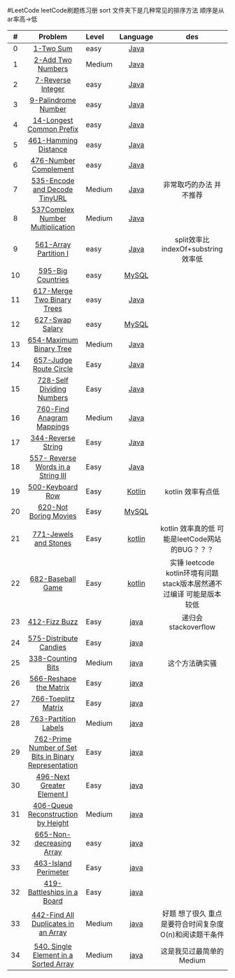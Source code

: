 #LeetCode
leetCode刷题练习册
sort 文件夹下是几种常见的排序方法
顺序是从ar率高->低

| # | Problem |    Level    |  Language | des|
|:-------:|:-------:|:--------------|:------:|:---------:|
|0|[1-Two Sum](https://leetcode.com/problems/two-sum/description/)|easy|[Java](https://github.com/unknownSauce/leetCode/blob/master/src/main/java/TwoSum.java)||
|1|[2-Add Two Numbers](https://leetcode.com/problems/Add-Two-Numbers/description/)|Medium|[Java](https://github.com/unknownSauce/leetCode/blob/master/src/main/java/AddTwoNumber.java)||
|2|[7-Reverse Integer](https://leetcode.com/problems/reverse-integer/description/)|easy|[Java](https://github.com/unknownSauce/leetCode/blob/master/src/main/java/ReverseInteger.java)||
|3|[9-Palindrome Number](https://leetcode.com/problems/Palindrome-Number/description/)|easy|[Java](https://github.com/unknownSauce/leetCode/blob/master/src/main/java/PalindromeNumber.java)||
|4|[14-Longest Common Prefix](https://leetcode.com/problems/Longest-Common-Prefix/description/)|easy|[Java](https://github.com/unknownSauce/leetCode/blob/master/src/main/java/LongestCommonPrefix.java)||
|5|[461-Hamming Distance](https://leetcode.com/problems/Hamming-Distance/description/)|easy|[Java](https://github.com/unknownSauce/leetCode/blob/master/src/main/java/HammingDistance.java)||
|6|[476-Number Complement](https://leetcode.com/problems/Number-Complement/description/)|easy|[Java](https://github.com/unknownSauce/leetCode/blob/master/src/main/java/Complement.java)||
|7|[535-Encode and Decode TinyURL](https://leetcode.com/problems/Encode-and-Decode-TinyURL/description/)|Medium|[Java](https://github.com/unknownSauce/leetCode/blob/master/src/main/java/EncodeAndDecodeTinyURL.java)|非常取巧的办法 并不推荐|
|8|[537Complex Number Multiplication](https://leetcode.com/problems/complex-number-multiplication/description/)|Medium|[Java](https://github.com/unknownSauce/leetCode/blob/master/src/main/java/ComplexNumberMultiplication.java)||
|9|[561-Array Partition I](https://leetcode.com/problems/array-partition-i/description/)|easy|[Java](https://github.com/unknownSauce/leetCode/blob/master/src/main/java/ArrayPartition.java)|split效率比indexOf+substring效率低|
|10|[595-Big Countries](https://leetcode.com/problems/Big-Countries/description/)|easy|[MySQL](https://github.com/unknownSauce/leetCode/blob/master/src/main/java/sql/BigCountries.java)||
|11|[617-Merge Two Binary Trees](https://leetcode.com/problems/Merge-Two-Binary-Trees/description/)|easy|[Java](https://github.com/unknownSauce/leetCode/blob/master/src/main/java/MergeTwoBinaryTrees.java)||
|12|[627-Swap Salary](https://leetcode.com/problems/Swap-Salary/description/)|easy|[MySQL](https://github.com/unknownSauce/leetCode/blob/master/src/main/java/SwapSalary.java)||
|13|[654-Maximum Binary Tree](https://leetcode.com/problems/Maximum-Binary-Tree/description/)|Medium|[Java](https://github.com/unknownSauce/leetCode/blob/master/src/main/java/MaximumBinaryTree.java)||
|14|[657-Judge Route Circle](https://leetcode.com/problems/Judge-Route-Circle/description/)|Easy|[Java](https://github.com/unknownSauce/leetCode/blob/master/src/main/java/JudgeRouteCircle.java)||
|15|[728-Self Dividing Numbers](https://leetcode.com/problems/Self-Dividing-Numbers/description/)|Easy|[Java](https://github.com/unknownSauce/leetCode/blob/master/src/main/java/SelfDividingNumbers.java)||
|16|[760-Find Anagram Mappings](https://leetcode.com/problems/Find-Anagram-Mappings/description/)|Medium|[Java](https://github.com/unknownSauce/leetCode/blob/master/src/main/java/FindAnagramMappings.java)||
|17|[344-Reverse String](https://leetcode.com/problems/reverse-string/description/) |Easy|[Java](https://github.com/unknownSauce/leetCode/blob/master/src/main/java/ReverseString.java)||
|18|[557- Reverse Words in a String III](https://leetcode.com/problems/reverse-words-in-a-string-iii/description/)|Easy|[Java](https://github.com/unknownSauce/leetCode/blob/master/src/main/java/ReverseWordStringIII.java)||
|19|[500-Keyboard Row](https://leetcode.com/problems/keyboard-row/description/)|Easy|[Kotlin](https://github.com/unknownSauce/leetCode/blob/master/src/main/java/KeyboardRow.kt)|kotlin 效率有点低||
|20|[620-Not Boring Movies](https://leetcode.com/problems/not-boring-movies/description/)|Easy|[MySQL](https://github.com/unknownSauce/leetCode/blob/master/src/main/java/sql/NotBoringMovies.java)||
|21|[771-Jewels and Stones](https://leetcode.com/problems/jewels-and-stones/description/)|Easy|[kotlin](https://github.com/unknownSauce/leetCode/blob/master/src/main/java/JewelsAndStones.kt)|kotlin 效率真的低 可能是leetCode网站的BUG？？？|
|22|[682-Baseball Game](https://leetcode.com/problems/baseball-game/description/)|Easy|[kotlin](https://github.com/unknownSauce/leetCode/blob/master/src/main/java/BaseballGame.kt)|实锤 leetcode kotlin环境有问题 stack版本居然通不过编译 可能是版本较低|
|23|[412-Fizz Buzz](https://leetcode.com/problems/fizz-buzz/description/)|Easy|[java](https://github.com/unknownSauce/leetCode/blob/master/src/main/java/FizzBuzz.java)|递归会stackoverflow|
|24|[575-Distribute Candies](https://leetcode.com/problems/distribute-candies/description/)|Easy|[java](https://github.com/unknownSauce/leetCode/blob/master/src/main/java/DistributeCandies.java)||
|25|[338-Counting Bits](https://leetcode.com/problems/counting-bits/description/)|Medium|[java](https://github.com/unknownSauce/leetCode/blob/master/src/main/java/CountingBits.java)|这个方法确实骚|
|26|[566-Reshape the Matrix](https://leetcode.com/problems/reshape-the-matrix/description/)|Easy|[java](https://github.com/unknownSauce/leetCode/blob/master/src/main/java/ReshapeTheMatrix.java)||
|27|[766-Toeplitz Matrix](https://leetcode.com/problems/toeplitz-matrix/description/)|Easy|[java](https://github.com/unknownSauce/leetCode/blob/master/src/main/java/ReshapeTheMatrix.java)||
|28|[763-Partition Labels](https://leetcode.com/problems/partition-labels/description/)|Medium|[java](https://github.com/unknownSauce/leetCode/blob/master/src/main/java/PartitionLabels.java)||
|29|[762-Prime Number of Set Bits in Binary Representation](https://leetcode.com/problems/prime-number-of-set-bits-in-binary-representation/description/)|Easy|[java](https://github.com/unknownSauce/leetCode/blob/master/src/main/java/PrimeNumberOfSetBitsInBinaryRepresentation.java)||
|30|[496-Next Greater Element I](https://leetcode.com/problems/next-greater-element-i/description/)|Easy|[java](https://github.com/unknownSauce/leetCode/blob/master/src/main/java/NextGreaterElementI.java)||
|31|[406-Queue Reconstruction by Height](https://leetcode.com/problems/queue-reconstruction-by-height/description/)|Medium|[java](https://github.com/unknownSauce/leetCode/blob/master/src/main/java/QueueReconstructionByHeight.java)||
|32|[665-Non-decreasing Array](https://leetcode.com/problems/non-decreasing-array/description/)|easy|[java](https://github.com/unknownSauce/leetCode/blob/master/src/main/java/NondecreasingArray.java)||
|33|[463-Island Perimeter](https://leetcode.com/problems/island-perimeter/description/)|Easy|[java](https://github.com/unknownSauce/leetCode/blob/master/src/main/java/IslandPerimeter.java)||
|32|[419-Battleships in a Board](https://leetcode.com/problems/battleships-in-a-board/description/)|Easy|[java](https://github.com/unknownSauce/leetCode/blob/master/src/main/java/BattleshipsInABoard.java)||
|33|[442-Find All Duplicates in an Array](https://leetcode.com/problems/find-all-duplicates-in-an-array/description/)|Medium|[java](https://github.com/unknownSauce/leetCode/blob/master/src/main/java/FindAllDuplicatesInAnArray.java)|好题 想了很久 重点是要符合时间复杂度O(n)和阅读题干条件||
|34|[540. Single Element in a Sorted Array](https://leetcode.com/problems/single-element-in-a-sorted-array/description/)|Medium|[java](https://github.com/unknownSauce/leetCode/blob/master/src/main/java/SingleElementInASortedArray.java)|这是我见过最简单的Medium|

















